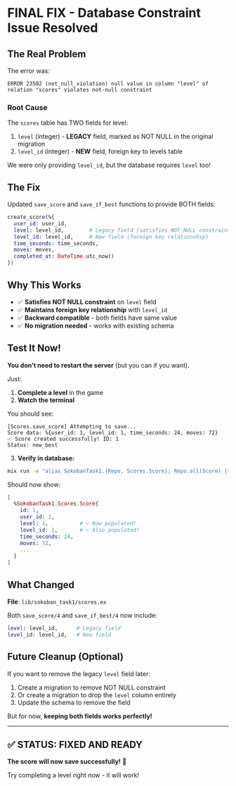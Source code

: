# FINAL FIX - Database Constraint Issue Resolved

## The Real Problem

The error was:
```
ERROR 23502 (not_null_violation) null value in column "level" of relation "scores" violates not-null constraint
```

### Root Cause
The `scores` table has TWO fields for level:
1. `level` (integer) - **LEGACY** field, marked as NOT NULL in the original migration
2. `level_id` (integer) - **NEW** field, foreign key to levels table

We were only providing `level_id`, but the database requires `level` too!

## The Fix

Updated `save_score` and `save_if_best` functions to provide BOTH fields:

```elixir
create_score(%{
  user_id: user_id,
  level: level_id,        # Legacy field (satisfies NOT NULL constraint)
  level_id: level_id,     # New field (foreign key relationship)
  time_seconds: time_seconds,
  moves: moves,
  completed_at: DateTime.utc_now()
})
```

## Why This Works

- ✅ **Satisfies NOT NULL constraint** on `level` field
- ✅ **Maintains foreign key relationship** with `level_id`
- ✅ **Backward compatible** - both fields have same value
- ✅ **No migration needed** - works with existing schema

## Test It Now!

**You don't need to restart the server** (but you can if you want).

Just:
1. **Complete a level** in the game
2. **Watch the terminal**

You should see:
```
[Scores.save_score] Attempting to save...
Score data: %{user_id: 1, level_id: 1, time_seconds: 24, moves: 72}
✅ Score created successfully! ID: 1
Status: new_best
```

3. **Verify in database:**
```bash
mix run -e "alias SokobanTask1.{Repo, Scores.Score}; Repo.all(Score) |> IO.inspect()"
```

Should now show:
```elixir
[
  %SokobanTask1.Scores.Score{
    id: 1,
    user_id: 1,
    level: 1,          # ← Now populated!
    level_id: 1,       # ← Also populated!
    time_seconds: 24,
    moves: 72,
    ...
  }
]
```

## What Changed

**File**: `lib/sokoban_task1/scores.ex`

Both `save_score/4` and `save_if_best/4` now include:
```elixir
level: level_id,      # Legacy field
level_id: level_id,   # New field
```

## Future Cleanup (Optional)

If you want to remove the legacy `level` field later:

1. Create a migration to remove NOT NULL constraint
2. Or create a migration to drop the `level` column entirely
3. Update the schema to remove the field

But for now, **keeping both fields works perfectly!**

---

## ✅ STATUS: FIXED AND READY

**The score will now save successfully!** 🎉

Try completing a level right now - it will work!
